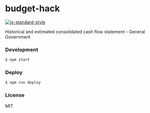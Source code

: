budget-hack
==================

[![js-standard-style][standard-image]][standard-url]

Historical and estimated consolidated cash flow statement - General Government

### Development

```sh
$ npm start
```

### Deploy

```sh
$ npm run deploy
```

### License

MIT

[standard-image]: https://img.shields.io/badge/code%20style-standard-brightgreen.svg?style=flat-square
[standard-url]: https://github.com/feross/standard
